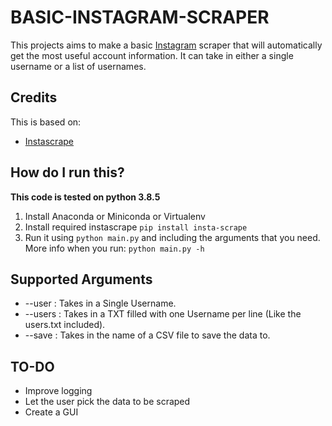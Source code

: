 # BASIC-INSTAGRAM-SCRAPER

This projects aims to make a basic [Instagram](https://instagram.com) scraper that will automatically get the most useful account information.
It can take in either a single username or a list of usernames.

## Credits

This is based on:
- [Instascrape](https://github.com/chris-greening/instascrape)

## How do I run this?

**This code is tested on python 3.8.5**

1. Install Anaconda or Miniconda or Virtualenv
2. Install required instascrape `pip install insta-scrape`
4. Run it using `python main.py` and including the arguments that you need.
    More info when you run: `python main.py -h`

## Supported Arguments

- --user  : Takes in a Single Username.
- --users : Takes in a TXT filled with one Username per line (Like the users.txt included).
- --save  : Takes in the name of a CSV file to save the data to.

## TO-DO

- Improve logging
- Let the user pick the data to be scraped
- Create a GUI
